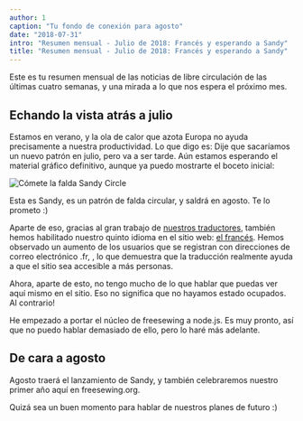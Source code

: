 ```yaml
---
author: 1
caption: "Tu fondo de conexión para agosto"
date: "2018-07-31"
intro: "Resumen mensual - Julio de 2018: Francés y esperando a Sandy"
title: "Resumen mensual - Julio de 2018: Francés y esperando a Sandy"
---
```


Este es tu resumen mensual de las noticias de libre circulación de las últimas cuatro semanas, y una mirada a lo que nos espera el próximo mes.

## Echando la vista atrás a julio

Estamos en verano, y la ola de calor que azota Europa no ayuda precisamente a nuestra productividad. Lo que digo es: Dije que sacaríamos un nuevo patrón en julio, pero va a ser tarde. Aún estamos esperando el material gráfico definitivo, aunque ya puedo mostrarte el boceto inicial:

![Cómete la falda Sandy Circle](https://posts.freesewing.org/uploads/schets_bb8fb5c30a.png)

Esta es Sandy, es un patrón de falda circular, y saldrá en agosto. Te lo prometo :)

Aparte de eso, gracias al gran trabajo de [nuestros traductores](/i18n/), también hemos habilitado nuestro quinto idioma en el sitio web: [el francés](/fr). Hemos observado un aumento de los usuarios que se registran con direcciones de correo electrónico .fr, , lo que demuestra que la traducción realmente ayuda a que el sitio sea accesible a más personas.

Ahora, aparte de esto, no tengo mucho de lo que hablar que puedas ver aquí mismo en el sitio. Eso no significa que no hayamos estado ocupados. Al contrario!

He empezado a portar el núcleo de freesewing a node.js. Es muy pronto, así que no puedo hablar demasiado de ello, pero lo haré más adelante.

## De cara a agosto

Agosto traerá el lanzamiento de Sandy, y también celebraremos nuestro primer año aquí en freesewing.org.

Quizá sea un buen momento para hablar de nuestros planes de futuro :)


